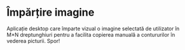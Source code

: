 # Împărțire imagine
Aplicație desktop care împarte vizual o imagine selectată de utilizator în M×N dreptunghiuri pentru a facilita copierea manuală a contururilor în vederea picturii.
Spor!
